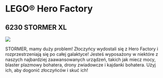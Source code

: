 # LEGO® Hero Factory

## 6230 STORMER XL

![](https://www.lego.com/cdn/product-assets/product.img.pri/6230_prod.jpg)

STORMER, mamy duży problem! Złoczyńcy wydostali się z Hero Factory i rozprzestrzeniają się po całej galaktyce! Jesteś wyposażony w niektóre z naszych najbardziej zaawansowanych urządzeń, takich jak miecz mocy, blaster plazmowy bohatera, drony zwiadowcze i kajdanki bohatera. Użyj ich, aby dogonić złoczyńców i skuć ich!